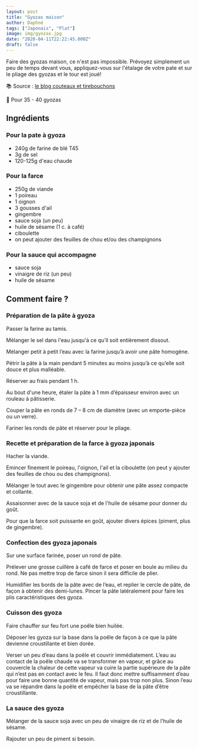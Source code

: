 ```yaml
---
layout: post
title: "Gyozas maison"
author: Daphné
tags: ["Japonais", "Plat"]
image: img/gyozas.jpg
date: "2020-04-11T22:22:45.000Z"
draft: false
---
```


Faire des gyozas maison, ce n'est pas impossible. Prévoyez simplement un peu de temps devant vous, appliquez-vous sur l'étalage de votre pate et sur le pliage des gyozas et le tour est joué!

📚 Source : [le blog couteaux et tirebouchons](http://couteaux-et-tirebouchons.com/gyoza-raviolis-japonais-recette/)

👤 Pour 35 - 40 gyozas 

## Ingrédients

### Pour la pate à gyoza

- 240g de farine de blé T45
- 3g de sel
- 120-125g d'eau chaude

### Pour la farce

- 250g de viande
- 1 poireau
- 1 oignon
- 3 gousses d'ail
- gingembre
- sauce soja (un peu)
- huile de sésame (1 c. à café)
- ciboulette
- on peut ajouter des feuilles de chou et/ou des champignons

### Pour la sauce qui accompagne

- sauce soja
- vinaigre de riz (un peu)
- huile de sésame

## Comment faire ?

### Préparation de la pâte à gyoza

Passer la farine au tamis.

Mélanger le sel dans l'eau jusqu'à ce qu’il soit entièrement dissout.

Mélanger petit à petit l’eau avec la farine jusqu’à avoir une pâte homogène.

Pétrir la pâte à la main pendant 5 minutes au moins jusqu’à ce qu’elle soit douce et plus malléable.

Réserver au frais pendant 1 h.

Au bout d'une heure, étaler la pâte à 1 mm d’épaisseur environ avec un rouleau à pâtisserie.

Couper la pâte en ronds de 7 – 8 cm de diamètre (avec un emporte-pièce ou un verre).

Fariner les ronds de pâte et réserver pour le pliage.

### Recette et préparation de la farce à gyoza japonais

Hacher la viande.

Emincer finement le poireau, l'oignon, l'ail et la ciboulette (on peut y ajouter des feuilles de chou ou des champignons).

Mélanger le tout avec le gingembre pour obtenir une pâte assez compacte et collante.

Assaisonner avec de la sauce soja et de l'huile de sésame pour donner du goût.

Pour que la farce soit puissante en goût, ajouter divers épices (piment, plus de gingembre).

### Confection des gyoza japonais

Sur une surface farinée, poser un rond de pâte.

Prélever une grosse cuillère à café de farce et poser en boule au milieu du rond. Ne pas mettre trop de farce sinon il sera difficile de plier.

Humidifier les bords de la pâte avec de l’eau, et replier le cercle de pâte, de façon à obtenir des demi-lunes. Pincer la pâte latéralement pour faire les plis caractéristiques des gyoza.

### Cuisson des gyoza

Faire chauffer sur feu fort une poêle bien huilée.

Déposer les gyoza sur la base dans la poêle de façon à ce que la pâte devienne croustillante et bien dorée.

Verser un peu d’eau dans la poêle et couvrir immédiatement. L’eau au contact de la poêle chaude va se transformer en vapeur, et grâce au couvercle la chaleur de cette vapeur va cuire la partie supérieure de la pâte qui n’est pas en contact avec le feu. Il faut donc mettre suffisamment d’eau pour faire une bonne quantité de vapeur, mais pas trop non plus. Sinon l’eau va se répandre dans la poêle et empêcher la base de la pâte d’être croustillante.

### La sauce des gyoza

Mélanger de la sauce soja avec un peu de vinaigre de riz et de l’huile de sésame. 

Rajouter un peu de piment si besoin.